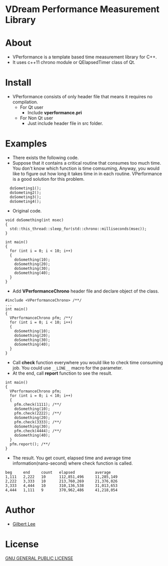 VDream Performance Measurement Library
======================================

# About
  * VPerformance is a template based time measurement library for C++.
  * It uses c++11 chrono module or QElapsedTimer class of Qt.

# Install
  * VPerformance consists of only header file that means it requires no compilation.
    * For Qt user
      * Include **vperformance.pri**
    * For Non Qt user
      * Just include header file in src folder.

# Examples
  * There exists the following code.
  * Suppose that it contains a critical routine that consumes too much time. You don't know which function is time comsuming, Anyway, you would like to figure out how long it takes time in in each routine. VPerformance is a good solution for this problem.
```
  doSometing1();
  doSometing2();
  doSometing3();
  doSometing4();
```
  * Original code.
```
void doSomething(int msec)
{
  std::this_thread::sleep_for(std::chrono::milliseconds(msec));
}

int main()
{
  for (int i = 0; i < 10; i++)
  {
    doSomething(10);
    doSomething(20);
    doSomething(30);
    doSomething(40);
  }
}
```
  * Add **VPerformanceChrono** header file and declare object of the class.
```
#include <VPerformanceChrono> /**/
...
int main()
{
  VPerformanceChrono pfm; /**/
  for (int i = 0; i < 10; i++)
  {
    doSomething(10);
    doSomething(20);
    doSomething(30);
    doSomething(40);
  }
}
```
  * Call **check** function everywhere you would like to check time consuming job. You could use ```__LINE__``` macro for the parameter.
  * At the end, call **report** function to see the result.
```
int main()
{
  VPerformanceChrono pfm;
  for (int i = 0; i < 10; i++)
  {
    pfm.check(1111); /**/
    doSomething(10);
    pfm.check(2222); /**/
    doSomething(20);
    pfm.check(3333); /**/
    doSomething(30);
    pfm.check(4444); /**/
    doSomething(40);
  }
  pfm.report(); /**/
}
```
  * The result. You get count, elapsed time and average time information(nano-second) where check function is called.
```
beg     end     count   elapsed         average
1,111   2,222   10      112,851,496     11,285,149
2,222   3,333   10      213,760,269     21,376,026
3,333   4,444   10      310,136,538     31,013,653
4,444   1,111   9       370,962,486     41,218,054
```

# Author
* [Gilbert Lee](http://www.gilgil.net)

# License
[GNU GENERAL PUBLIC LICENSE](http://www.gnu.org/copyleft/gpl.html)
